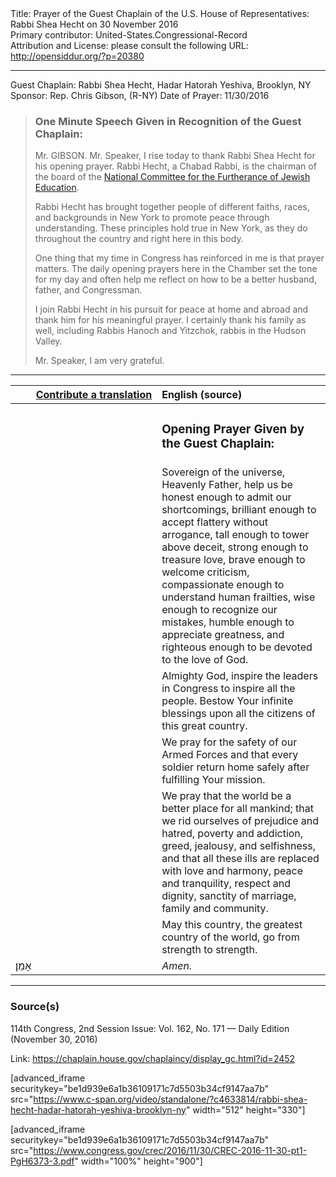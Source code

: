 <html>
<head></head>
<body>
Title: Prayer of the Guest Chaplain of the U.S. House of Representatives: Rabbi Shea Hecht on 30 November 2016<br />
Primary contributor: United-States.Congressional-Record<br />
Attribution and License: please consult the following URL: <a href="http://opensiddur.org/?p=20380">http://opensiddur.org/?p=20380</a>
<p />
<hr />

Guest Chaplain: Rabbi Shea Hecht, Hadar Hatorah Yeshiva, Brooklyn, NY
Sponsor: Rep. Chris Gibson, (R-NY)
Date of Prayer: 11/30/2016

<blockquote>
<h3>One Minute Speech Given in Recognition of the Guest Chaplain:</h3>
Mr. GIBSON. Mr. Speaker, I rise today to thank Rabbi Shea Hecht for his opening prayer. Rabbi Hecht, a Chabad Rabbi, is the chairman of the board of the <a href="http://www.ncfje.org">National Committee for the Furtherance of Jewish Education</a>.

Rabbi Hecht has brought together people of different faiths, races, and backgrounds in New York to promote peace through understanding. These principles hold true in New York, as they do throughout the country and right here in this body.

One thing that my time in Congress has reinforced in me is that prayer matters. The daily opening prayers here in the Chamber set the tone for my day and often help me reflect on how to be a better husband, father, and Congressman.

I join Rabbi Hecht in his pursuit for peace at home and abroad and thank him for his meaningful prayer. I certainly thank his family as well, including Rabbis Hanoch and Yitzchok, rabbis in the Hudson Valley.

Mr. Speaker, I am very grateful.
</blockquote>

<hr />

<table style="margin-left: auto;margin-right: auto;" class="draggable">
<thead><tr><th id="x" style="text-align: right;"><a href="/contributing/upload/">Contribute a translation</a></th><th style="text-align: left;">English (source)</th></tr></thead>
<tbody>
<tr><td style="vertical-align:top;" width="46%">
<div class="liturgy"><span lang="he">

</span></div></td>
 
<td style="vertical-align:top;" width="53%">
<div class="english">
<h3>Opening Prayer Given by the Guest Chaplain:</h3>
</div></td></tr>


<tr><td style="vertical-align:top;" width="46%">
<div class="liturgy"><span lang="he">

</span></div></td>
 
<td style="vertical-align:top;" width="53%">
<div class="english">
Sovereign of the universe, 
Heavenly Father, 
help us be honest enough 
to admit our shortcomings, 
brilliant enough 
to accept flattery without arrogance, 
tall enough 
to tower above deceit, 
strong enough 
to treasure love, 
brave enough 
to welcome criticism, 
compassionate enough 
to understand human frailties, 
wise enough 
to recognize our mistakes, 
humble enough 
to appreciate greatness, 
and righteous enough 
to be devoted to the love of God.
</div></td></tr>


<tr><td style="vertical-align:top;" width="46%">
<div class="liturgy"><span lang="he">

</span></div></td>
 
<td style="vertical-align:top;" width="53%">
<div class="english">
Almighty God, 
inspire the leaders in Congress 
to inspire all the people. 
Bestow Your infinite blessings 
upon all the citizens of this great country.
</div></td></tr>


<tr><td style="vertical-align:top;" width="46%">
<div class="liturgy"><span lang="he">

</span></div></td>
 
<td style="vertical-align:top;" width="53%">
<div class="english">
We pray for the safety of our Armed Forces 
and that every soldier return home safely 
after fulfilling Your mission.
</div></td></tr>


<tr><td style="vertical-align:top;" width="46%">
<div class="liturgy"><span lang="he">

</span></div></td>
 
<td style="vertical-align:top;" width="53%">
<div class="english">
We pray 
that the world be a better place 
for all mankind; 
that we rid ourselves 
of prejudice and hatred, 
poverty and addiction, 
greed, jealousy, and selfishness, 
and that all these ills are replaced 
with love and harmony, 
peace and tranquility, 
respect and dignity, 
sanctity of marriage, family and community.
</div></td></tr>


<tr><td style="vertical-align:top;" width="46%">
<div class="liturgy"><span lang="he">

</span></div></td>
 
<td style="vertical-align:top;" width="53%">
<div class="english">
May this country, 
the greatest country of the world, 
go from strength to strength.
</div></td></tr>


<tr><td style="vertical-align:top;" width="46%">
<div class="liturgy"><span lang="he">
אָמֵן׃
</span></div></td>
 
<td style="vertical-align:top;" width="53%">
<div class="english">
<em>Amen.</em>
</div></td></tr>
</tbody></table>

<hr />

<h3>Source(s)</h3>

114th Congress, 2nd Session
Issue: Vol. 162, No. 171 — Daily Edition (November 30, 2016)

Link: <a href="https://chaplain.house.gov/chaplaincy/display_gc.html?id=2452">https://chaplain.house.gov/chaplaincy/display_gc.html?id=2452</a>

[advanced_iframe securitykey="be1d939e6a1b36109171c7d5503b34cf9147aa7b" src="https://www.c-span.org/video/standalone/?c4633814/rabbi-shea-hecht-hadar-hatorah-yeshiva-brooklyn-ny" width="512" height="330"]

[advanced_iframe securitykey="be1d939e6a1b36109171c7d5503b34cf9147aa7b" src="https://www.congress.gov/crec/2016/11/30/CREC-2016-11-30-pt1-PgH6373-3.pdf" width="100%" height="900"]
</body>
</html>
